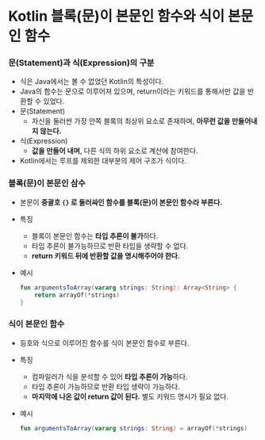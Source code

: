 # Kotlin 블록(문)이 본문인 함수와 식이 본문인 함수

### 문(Statement)과 식(Expression)의 구분

- 식은 Java에서는 볼 수 없었던 Kotlin의 특성이다.
- Java의 함수는 문으로 이루어져 있으며, return이라는 키워드를 통해서만 값을 반환할 수 있었다.
- 문(Statement)
    - 자신을 둘러싼 가장 안쪽 블록의 최상위 요소로 존재하며, **아무런 값을 만들어내지 않는다.**
- 식(Expression)
    - **값을 만들어 내며**, 다른 식의 하위 요소로 계산에 참여한다.
- Kotlin에서는 루프를 제외한 대부분의 제어 구조가 식이다.

### 블록(문)이 본문인 삼수

- 본문이 **중괄호 `{}` 로 둘러싸인 함수를 블록(문)이 본문인 함수라 부른다.**
- 특징
    - 블록이 본문인 함수는 **타입 추론이 불가**하다.
    - 타입 추론이 불가능하므로 반환 타입을 생략할 수 없다.
    - **return 키워드 뒤에 반환할 값을 명시해주어야 한다.**
- 예시
    
    ```kotlin
    fun argumentsToArray(vararg strings: String): Array<String> {
    	return arrayOf(*strings)
    }
    ```
    

### 식이 본문인 함수

- 등호와 식으로 이루어진 함수를 식이 본문인 함수로 부른다.
- 특징
    - 컴파일러가 식을 분석할 수 있어 **타입 추론이 가능**하다.
    - 타입 추론이 가능하므로 반환 타입 생략이 가능하다.
    - **마지막에 나온 값이 return 값이 된다.** 별도 키워드 명시가 필요 없다.
- 예시
    
    ```kotlin
    fun argumentsToArray(vararg strings: String) = arrayOf(*strings)
    ```